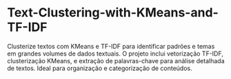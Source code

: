 # Text-Clustering-with-KMeans-and-TF-IDF
Clusterize textos com KMeans e TF-IDF para identificar padrões e temas em grandes volumes de dados textuais. O projeto inclui vetorização TF-IDF, clusterização KMeans, e extração de palavras-chave para análise detalhada de textos. Ideal para organização e categorização de conteúdos.
